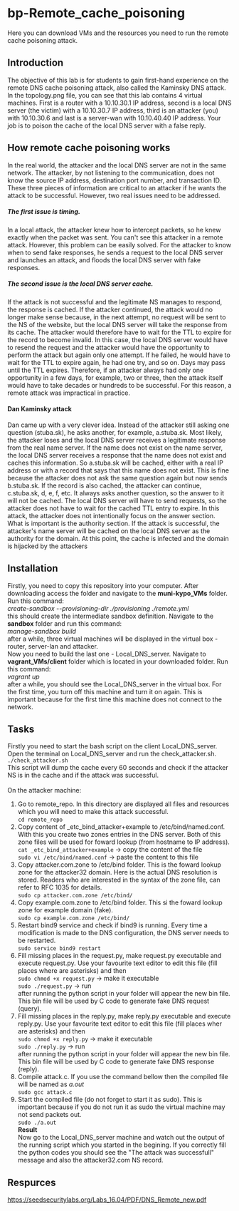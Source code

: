 # bp-Remote_cache_poisoning

Here you can download VMs and the resources you need to run the remote cache poisoning attack.

## Introduction
The objective of this lab is for students to gain first-hand experience on the remote DNS cache poisoning attack, also called the Kaminsky DNS attack. In the topology.png file, you can see that this lab contains 4 virtual machines. First is a router with a 10.10.30.1 IP address, second is a local DNS server (the victim) with a 10.10.30.7 IP address, third is an attacker (you) with 10.10.30.6 and last is a server-wan with 10.10.40.40 IP address. Your job is to poison the cache of the local DNS server with a false reply.

## How remote cache poisoning works
In the real world, the attacker and the local DNS server are not in the same network. The attacker, by not listening to the communication, does not know the source IP address, destination port number, and transaction ID. These three pieces of information are critical to an attacker if he wants the attack to be successful. However, two real issues need to be addressed. 
##### The first issue is timing.
In a local attack, the attacker knew how to intercept packets, so he knew exactly when the packet was sent. You can't see this attacker in a remote attack. However, this problem can be easily solved. For the attacker to know when to send fake responses, he sends a request to the local DNS server and launches an attack, and floods the local DNS server with fake responses. 
##### The second issue is the local DNS server cache. 
If the attack is not successful and the legitimate NS manages to respond, the response is cached. If the attacker continued, the attack would no longer make sense because, in the next attempt, no request will be sent to the NS of the website, but the local DNS server will take the response from its cache. The attacker would therefore have to wait for the TTL to expire for the record to become invalid. In this case, the local DNS server would have to resend the request and the attacker would have the opportunity to perform the attack but again only one attempt. If he failed, he would have to wait for the TTL to expire again, he had one try, and so on. Days may pass until the TTL expires. Therefore, if an attacker always had only one opportunity in a few days, for example, two or three, then the attack itself would have to take decades or hundreds to be successful. For this reason, a remote attack was impractical in practice.

#### Dan Kaminsky attack 
Dan came up with a very clever idea. Instead of the attacker still asking one question (stuba.sk), he asks another, for example, a.stuba.sk. Most likely, the attacker loses and the local DNS server receives a legitimate response from the real name server. If the name does not exist on the name server, the local DNS server receives a response that the name does not exist and caches this information. So a.stuba.sk will be cached, either with a real IP address or with a record that says that this name does not exist. This is fine because the attacker does not ask the same question again but now sends b.stuba.sk. If the record is also cached, the attacker can continue, c.stuba.sk, d, e, f, etc. It always asks another question, so the answer to it will not be cached. The local DNS server will have to send requests, so the attacker does not have to wait for the cached TTL entry to expire. In this attack, the attacker does not intentionally focus on the answer section. What is important is the authority section. If the attack is successful, the attacker's name server will be cached on the local DNS server as the authority for the domain. At this point, the cache is infected and the domain is hijacked by the attackers
## Installation
Firstly, you need to copy this repository into your computer. After downloading access the folder and navigate to the **muni-kypo_VMs** folder. Run this command: 
<br />
*create-sandbox --provisioning-dir ./provisioning ./remote.yml*
<br />
this should create the intermediate sandbox definition. Navigate to the **sandbox** folder and run this command:
<br />
*manage-sandbox build*
<br />
after a while, three virtual machines will be displayed in the virtual box - router, server-lan and attacker.
<br />
Now you need to build the last one - Local_DNS_server. Navigate to **vagrant_VMs/client** folder which is located in your downloaded folder. Run this command:
<br />
*vagrant up*
<br />
after a while, you should see the Local_DNS_server in the virtual box. For the first time, you turn off this machine and turn it on again. This is important because for the first time this machine does not connect to the network.

## Tasks
Firstly you need to start the bash script on the client Local_DNS_server. Open the terminal on Local_DNS_server and run the check_attacker.sh. <br />
`./check_attacker.sh` <br />
This script will dump the cache every 60 seconds and check if the attacker NS is in the cache and if the attack was successful.
<br /><br />
On the attacker machine:
1. Go to remote_repo. In this directory are displayed all files and resources which you will need to make this attack successful. <br />
    `cd remote_repo`
2. Copy content of _etc_bind_attacker+example to /etc/bind/named.conf. With this you create two zones entries in the DNS server. Both of this zone files will be used for foward lookup (from hostname to IP address).  <br />
    `cat _etc_bind_attacker+example` -> copy the content of the file  <br />
    `sudo vi /etc/bind/named.conf` -> paste the content to this file 
3. Copy attacker.com.zone to /etc/bind folder. This is the foward lookup zone for the attacker32 domain. Here is the actual DNS resolution is stored. Readers who are interested in the syntax of the zone file, can refer to RFC 1035 for details. <br />
    `sudo cp attacker.com.zone /etc/bind/`
4. Copy example.com.zone to /etc/bind folder. This si the foward lookup zone for example domain (fake). <br />
    `sudo cp example.com.zone /etc/bind/`
5. Restart bind9 service and check if bind9 is running. Every time a modification is made to the DNS configuration, the DNS server needs to be restarted. <br />
    `sudo service bind9 restart`
6. Fill missing places in the request.py, make request.py executable and execute request.py. Use your favourite text editor to edit this file (fill places where are asterisks) and then <br />
    `sudo chmod +x request.py` -> make it executable <br />
    `sudo ./request.py` -> run <br />
after running the python script in your folder will appear the new bin file. This bin file will be used by C code to generate fake DNS request (query). <br />
7. Fill missing places in the reply.py, make reply.py executable and execute reply.py. Use your favourite text editor to edit this file (fill places wher are asterisks) and then <br />
    `sudo chmod +x reply.py` -> make it executable <br />
    `sudo ./reply.py` -> run <br />
 after running the python script in your folder will appear the new bin file. This bin file will be used by C code to generate fake DNS response (reply). <br />
8. Compile attack.c. If you use the command bellow then the compiled file will be named as *a.out* <br />
    `sudo gcc attack.c`
9. Start the compiled file (do not forget to start it as sudo). This is important because if you do not run it as sudo the virtual machine may not send packets out. <br />
    `sudo ./a.out` <br />
**Result** <br />
Now go to the Local_DNS_server machine and watch out the output of the running script which you started in the begining. If you correctly fill the python codes you should see the "The attack was successfull" message and also the attacker32.com NS record.

## Respurces
https://seedsecuritylabs.org/Labs_16.04/PDF/DNS_Remote_new.pdf
